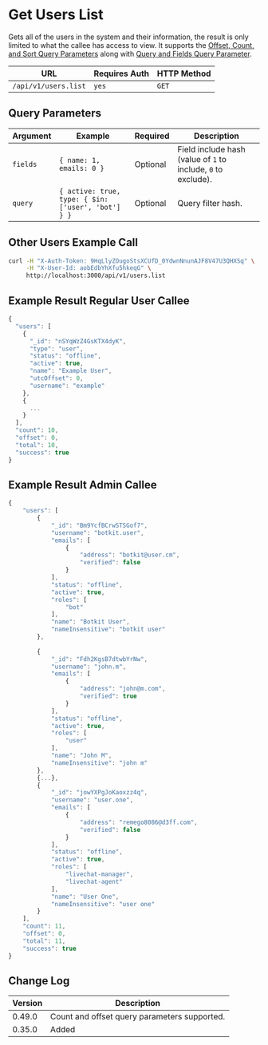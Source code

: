 # Get Users List

Gets all of the users in the system and their information, the result is only limited to what the callee has access to view. It supports the [Offset, Count, and Sort Query Parameters](../../other-important-endpoints/offset-and-count-and-sort-info.md) along with [Query and Fields Query Parameter](../../other-important-endpoints/query-and-fields-info.md).

| URL                  | Requires Auth | HTTP Method |
| -------------------- | ------------- | ----------- |
| `/api/v1/users.list` | `yes`         | `GET`       |

## Query Parameters

| Argument | Example                                            | Required | Description                                                   |
| -------- | -------------------------------------------------- | -------- | ------------------------------------------------------------- |
| `fields` | `{ name: 1, emails: 0 }`                           | Optional | Field include hash (value of `1` to include, `0` to exclude). |
| `query`  | `{ active: true, type: { $in: ['user', 'bot'] } }` | Optional | Query filter hash.                                            |

## Other Users Example Call

```bash
curl -H "X-Auth-Token: 9HqLlyZOugoStsXCUfD_0YdwnNnunAJF8V47U3QHXSq" \
     -H "X-User-Id: aobEdbYhXfu5hkeqG" \
     http://localhost:3000/api/v1/users.list
```

## Example Result Regular User Callee

```javascript
{
  "users": [
    {
      "_id": "nSYqWzZ4GsKTX4dyK",
      "type": "user",
      "status": "offline",
      "active": true,
      "name": "Example User",
      "utcOffset": 0,
      "username": "example"
    },
    {
      ...
    }
  ],
  "count": 10,
  "offset": 0,
  "total": 10,
  "success": true
}
```

## Example Result Admin Callee

```javascript
{
    "users": [
        {
            "_id": "Bm9YcfBCrwSTSGof7",
            "username": "botkit.user",
            "emails": [
                {
                    "address": "botkit@user.cm",
                    "verified": false
                }
            ],
            "status": "offline",
            "active": true,
            "roles": [
                "bot"
            ],
            "name": "Botkit User",
            "nameInsensitive": "botkit user"
        },
        
        {
            "_id": "Fdh2KgsB7dtwbYrNw",
            "username": "john.m",
            "emails": [
                {
                    "address": "john@m.com",
                    "verified": true
                }
            ],
            "status": "offline",
            "active": true,
            "roles": [
                "user"
            ],
            "name": "John M",
            "nameInsensitive": "john m"
        },
        {...},
        {
            "_id": "jowYXPgJoKaoxzz4q",
            "username": "user.one",
            "emails": [
                {
                    "address": "remego8086@d3ff.com",
                    "verified": false
                }
            ],
            "status": "offline",
            "active": true,
            "roles": [
                "livechat-manager",
                "livechat-agent"
            ],
            "name": "User One",
            "nameInsensitive": "user one"
        }
    ],
    "count": 11,
    "offset": 0,
    "total": 11,
    "success": true
}
```

## Change Log

| Version | Description                                  |
| ------- | -------------------------------------------- |
| 0.49.0  | Count and offset query parameters supported. |
| 0.35.0  | Added                                        |
